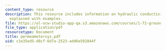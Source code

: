 ```yaml
---
content_type: resource
description: This resource includes information on hydraulic conductivity, its permeater,
  explained with examples.
file: https://ol-ocw-studio-app-qa.s3.amazonaws.com/courses/1-72-groundwater-hydrology-fall-2005/c1e35ed5d8cf6d7a2523add6e592844f_permeametersys.pdf
file_type: application/pdf
resourcetype: Document
title: permeametersys.pdf
uid: c1e35ed5-d8cf-6d7a-2523-add6e592844f
---
```

